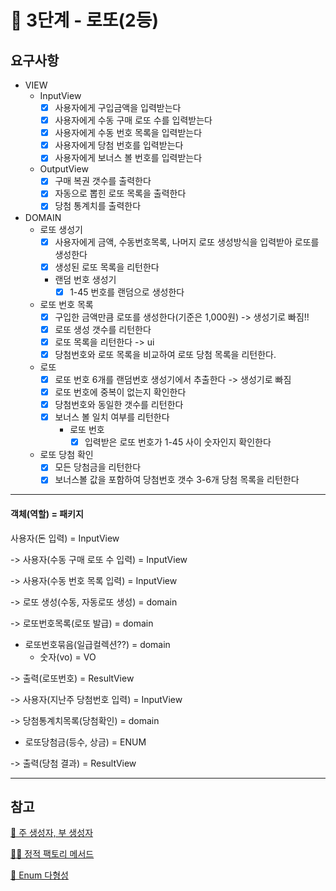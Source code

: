 # 🚀 3단계 - 로또(2등)

## 요구사항

* VIEW
  * InputView
    * [x] 사용자에게 구입금액을 입력받는다
    * [x] 사용자에게 수동 구매 로또 수를 입력받는다
    * [x] 사용자에게 수동 번호 목록을 입력받는다
    * [x] 사용자에게 당첨 번호를 입력받는다
    * [x] 사용자에게 보너스 볼 번호를 입력받는다

  * OutputView
    * [x] 구매 복권 갯수를 출력한다
    * [x] 자동으로 뽑힌 로또 목록을 출력한다
    * [x] 당첨 통계치를 출력한다

* DOMAIN
  * 로또 생성기
    * [x] 사용자에게 금액, 수동번호목록, 나머지 로또 생성방식을 입력받아 로또를 생성한다
    * [x] 생성된 로또 목록을 리턴한다
    
    * 랜덤 번호 생성기
      * [x] 1-45 번호를 랜덤으로 생성한다

  * 로또 번호 목록
    * [x] 구입한 금액만큼 로또를 생성한다(기준은 1,000원) -> 생성기로 빠짐!!
    * [x] 로또 생성 갯수를 리턴한다
    * [x] 로또 목록을 리턴한다 -> ui
    * [x] 당첨번호와 로또 목록을 비교하여 로또 당첨 목록을 리턴한다.

  * 로또
    * [x] 로또 번호 6개를 랜덤번호 생성기에서 추출한다 -> 생성기로 빠짐
    * [x] 로또 번호에 중복이 없는지 확인한다
    * [x] 당첨번호와 동일한 갯수를 리턴한다
    * [x] 보너스 볼 일치 여부를 리턴한다
      * 로또 번호
        * [x] 입력받은 로또 번호가 1-45 사이 숫자인지 확인한다

  * 로또 당첨 확인
    * [x] 모든 당첨금을 리턴한다
    * [x] 보너스볼 값을 포함하여 당첨번호 갯수 3-6개 당첨 목록을 리턴한다 

---

#### 객체(역할) = 패키지

사용자(돈 입력) = InputView

-> 사용자(수동 구매 로또 수 입력) = InputView

-> 사용자(수동 번호 목록 입력) = InputView

-> 로또 생성(수동, 자동로또 생성) = domain

-> 로또번호목록(로또 발급) = domain
  - 로또번호묶음(일급컬렉션??) = domain
    - 숫자(vo) = VO

-> 출력(로또번호) = ResultView

-> 사용자(지난주 당첨번호 입력) = InputView

-> 당첨통계치목록(당첨확인) = domain
  - 로또당첨금(등수, 상금) = ENUM

-> 출력(당첨 결과) = ResultView

---

## 참고
[🎈 주 생성자, 부 생성자](https://velog.io/@injoon2019/%EC%A3%BC-%EC%83%9D%EC%84%B1%EC%9E%90-%EB%B6%80-%EC%83%9D%EC%84%B1%EC%9E%90)

[🧚‍♂️ 정적 팩토리 메서드](https://inpa.tistory.com/entry/GOF-%F0%9F%92%A0-%EC%A0%95%EC%A0%81-%ED%8C%A9%ED%86%A0%EB%A6%AC-%EB%A9%94%EC%84%9C%EB%93%9C-%EC%83%9D%EC%84%B1%EC%9E%90-%EB%8C%80%EC%8B%A0-%EC%82%AC%EC%9A%A9%ED%95%98%EC%9E%90)

[🌈 Enum 다형성](https://velog.io/@ljinsk3/Enum%EC%9C%BC%EB%A1%9C-%EB%8B%A4%ED%98%95%EC%84%B1%EC%9D%84-%EA%B5%AC%ED%98%84%ED%95%98%EB%8A%94-%EB%B0%A9%EB%B2%95)

